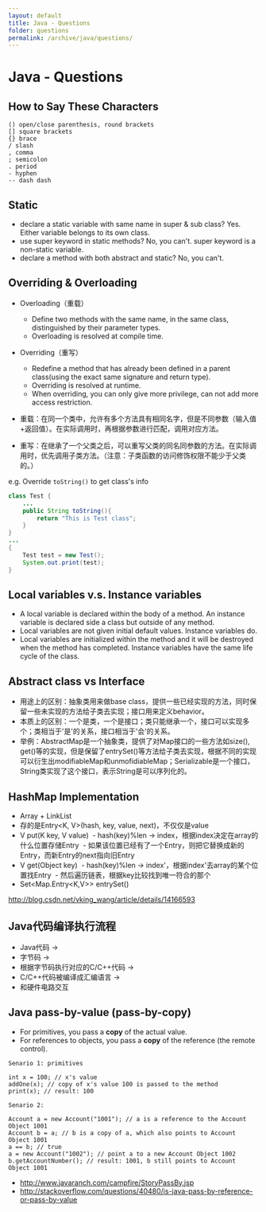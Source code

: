 ```yaml
---
layout: default
title: Java - Questions
folder: questions
permalink: /archive/java/questions/
---
```


# Java - Questions

## How to Say These Characters
```
() open/close parenthesis, round brackets
[] square brackets
{} brace
/ slash
, comma
; semicolon
. period
- hyphen
-- dash dash
```

## Static
- declare a static variable with same name in super & sub class? Yes. Either variable belongs to its own class.
- use super keyword in static methods? No, you can't. super keyword is a non-static variable.
- declare a method with both abstract and static? No, you can't.

## Overriding & Overloading

- Overloading（重载）
  - Define two methods with the same name, in the same class, distinguished by their parameter types.
  - Overloading is resolved at compile time.
- Overriding（重写）
  - Redefine a method that has already been defined in a parent class(using the exact same signature and return type).
  - Overriding is resolved at runtime.
  - When overriding, you can only give more privilege, can not add more access restriction.

- 重载：在同一个类中，允许有多个方法具有相同名字，但是不同参数（输入值+返回值）。在实际调用时，再根据参数进行匹配，调用对应方法。
- 重写：在继承了一个父类之后，可以重写父类的同名同参数的方法。在实际调用时，优先调用子类方法。（注意：子类函数的访问修饰权限不能少于父类的。）

e.g. Override `toString()` to get class's info

~~~ java
class Test {
	...
	public String toString(){
		return "This is Test class";
	}
}
...
{
	Test test = new Test();
	System.out.print(test);
}
~~~

## Local variables v.s. Instance variables
 - A local variable is declared within the body of a method. An instance variable is declared side a class but outside of any method.
 - Local variables are not given initial default values. Instance variables do.
 - Local variables are initialized within the method and it will be destroyed when the method has completed. Instance variables have the same life cycle of the class.

## Abstract class vs Interface
- 用途上的区别：抽象类用来做base class，提供一些已经实现的方法，同时保留一些未实现的方法给子类去实现；接口用来定义behavior。
- 本质上的区别：一个是类，一个是接口；类只能继承一个，接口可以实现多个；类相当于'是'的关系，接口相当于'会'的关系。
- 举例：AbstractMap是一个抽象类，提供了对Map接口的一些方法如size(), get()等的实现，但是保留了entrySet()等方法给子类去实现，根据不同的实现可以衍生出modifiableMap和unmofidiableMap；Serializable是一个接口，String类实现了这个接口，表示String是可以序列化的。

## HashMap Implementation
- Array + LinkList
- 存的是Entry<K, V>(hash, key, value, next)，不仅仅是value
- V put(K key, V value)
  - hash(key)%len -> index，根据index决定在array的什么位置存储Entry
  - 如果该位置已经有了一个Entry，则把它替换成新的Entry，而新Entry的next指向旧Entry
- V get(Object key)
  - hash(key)%len -> index'，根据index'去array的某个位置找Entry
  - 然后遍历链表，根据key比较找到唯一符合的那个
- Set<Map.Entry<K,V>>	entrySet()

<http://blog.csdn.net/vking_wang/article/details/14166593>

## Java代码编译执行流程
- Java代码 ->
- 字节码 ->
- 根据字节码执行对应的C/C++代码 ->
- C/C++代码被编译成汇编语言 ->
- 和硬件电路交互

## Java pass-by-value (pass-by-copy)

- For primitives, you pass a **copy** of the actual value.
- For references to objects, you pass a **copy** of the reference (the remote control).

```
Senario 1: primitives

int x = 100; // x's value
addOne(x); // copy of x's value 100 is passed to the method
print(x); // result: 100

Senario 2:

Account a = new Account("1001"); // a is a reference to the Account Object 1001
Account b = a; // b is a copy of a, which also points to Account Object 1001
a == b; // true
a = new Account("1002"); // point a to a new Account Object 1002
b.getAccountNumber(); // result: 1001, b still points to Account Object 1001
```

- <http://www.javaranch.com/campfire/StoryPassBy.jsp>
- <http://stackoverflow.com/questions/40480/is-java-pass-by-reference-or-pass-by-value>
